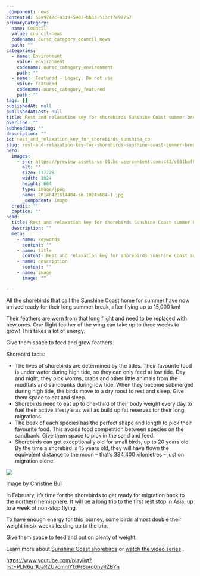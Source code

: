 ```yaml
---
_component: news
contentId: 5699742c-a319-5907-bb33-513c17e97757
primaryCategory:
  name: Council
  value: council-news
  codename: oursc_category_council_news
  path: ""
categories:
  - name: Environment
    value: environment
    codename: oursc_category_environment
    path: ""
  - name: _Featured - Legacy. Do not use
    value: featured
    codename: oursc_category_featured
    path: ""
tags: []
publishedAt: null
publishedAtLast: null
title: Rest and relaxation key for shorebirds Sunshine Coast summer break
overline: ""
subheading: ""
description: ""
id: rest_and_relaxation_key_for_shorebirds_sunshine_co
slug: rest-and-relaxation-key-for-shorebirds-sunshine-coast-summer-break
hero:
  images:
    - src: https://preview-assets-us-01.kc-usercontent.com:443/c631baf8-1b46-001f-580c-d0001b68b4a8/199347db-867d-4854-8573-f80796364a16/20140421614404-sm-1024x684-1.jpg
      alt: ""
      size: 117728
      width: 1024
      height: 684
      type: image/jpeg
      name: 20140421614404-sm-1024x684-1.jpg
      _component: image
  credit: ""
  caption: ""
head:
  title: Rest and relaxation key for shorebirds Sunshine Coast summer break
  description: ""
  meta:
    - name: keywords
      content: ""
    - name: title
      content: Rest and relaxation key for shorebirds Sunshine Coast summer break
    - name: description
      content: ""
    - name: image
      image: ""

---
```

All the shorebirds that call the Sunshine Coast home for summer have now arrived ready for their long summer break, after flying up to 15,000 km!

Their feathers are worn from that long flight and need to be replaced with new ones. One flight feather of the wing can take up to three weeks to grow! This takes a lot of energy.

Give them space to feed and grow feathers.

Shorebird facts:

*   The lives of shorebirds are determined by the tides. Their favourite food is under water during high tide, so they can only feed at low tide. Day and night, they pick worms, crabs and other little animals from the mudflats and sandbanks during low tide. When they become submerged during high tide, the birds move to a dry roost to rest and sleep. Give them space to eat and sleep.
*   Shorebirds need to eat up to one-third of their body weight every day to fuel their active lifestyle as well as build up fat reserves for their long migrations.
*   The beak of each species has the perfect shape and length to pick their favourite food. This avoids food competition between species on the sandbank. Give them space to pick in the sand and feed.
*   Shorebirds can get exceptionally old for small birds, up to 20 years old. By the time a shorebird is 15 years old, they will have flown the equivalent distance to the moon – that’s 384,400 kilometres – just on migration alone.

![](https://preview-assets-us-01.kc-usercontent.com:443/c631baf8-1b46-001f-580c-d0001b68b4a8/46bd8eed-399f-437d-9585-aa4d7e2ce7cf/20140421614404-sm-1024x684.jpg)

Image by Christine Bull

In February, it’s time for the shorebirds to get ready for migration back to the northern hemisphere. It will be a long trip to the first rest stop in Asia, up to a week of non-stop flying.

To have enough energy for this journey, some birds almost double their weight in six weeks leading up to the trip.

Give them space to feed and put on plenty of weight.

Learn more about [Sunshine Coast shorebirds](https://www.sunshinecoast.qld.gov.au/Environment/Native-Animals/Shorebird-Protection)
&#x20;or [watch the video series](https://www.youtube.com/playlist?list=PLN6q_1UaRZU7cmnlYtxPr6orq0hyRZBYn)
.

<https://www.youtube.com/playlist?list=PLN6q_1UaRZU7cmnlYtxPr6orq0hyRZBYn>
